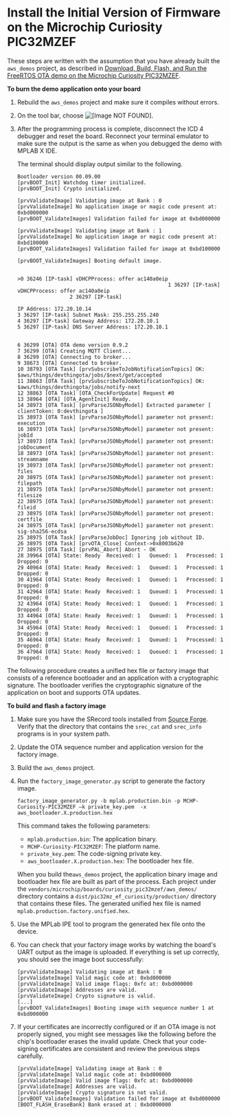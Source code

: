 # Install the Initial Version of Firmware on the Microchip Curiosity PIC32MZEF<a name="burn-initial-firmware-microchip"></a>

These steps are written with the assumption that you have already built the `aws_demos` project, as described in [Download, Build, Flash, and Run the FreeRTOS OTA demo on the Microchip Curiosity PIC32MZEF](download-ota-mchip.md)\.<a name="mch-burn-demo"></a>

**To burn the demo application onto your board**

1. Rebuild the `aws_demos` project and make sure it compiles without errors\.

1. On the tool bar, choose ![\[Image NOT FOUND\]](http://docs.aws.amazon.com/freertos/latest/userguide/images/MakeAndProgram.png)\.

1. After the programming process is complete, disconnect the ICD 4 debugger and reset the board\. Reconnect your terminal emulator to make sure the output is the same as when you debugged the demo with MPLAB X IDE\.

   The terminal should display output similar to the following\.

   ```
   Bootloader version 00.09.00
   [prvBOOT_Init] Watchdog timer initialized.
   [prvBOOT_Init] Crypto initialized.
   
   [prvValidateImage] Validating image at Bank : 0
   [prvValidateImage] No application image or magic code present at: 0xbd000000
   [prvBOOT_ValidateImages] Validation failed for image at 0xbd000000
   
   [prvValidateImage] Validating image at Bank : 1
   [prvValidateImage] No application image or magic code present at: 0xbd100000
   [prvBOOT_ValidateImages] Validation failed for image at 0xbd100000
   
   [prvBOOT_ValidateImages] Booting default image.
   
   
   >0 36246 [IP-task] vDHCPProcess: offer ac140a0eip
                                                    1 36297 [IP-task] vDHCPProcess: offer ac140a0eip
                    2 36297 [IP-task]
   
   IP Address: 172.20.10.14
   3 36297 [IP-task] Subnet Mask: 255.255.255.240
   4 36297 [IP-task] Gateway Address: 172.20.10.1
   5 36297 [IP-task] DNS Server Address: 172.20.10.1
   
   
   6 36299 [OTA] OTA demo version 0.9.2
   7 36299 [OTA] Creating MQTT Client...
   8 36299 [OTA] Connecting to broker...
   9 38673 [OTA] Connected to broker.
   10 38793 [OTA Task] [prvSubscribeToJobNotificationTopics] OK: $aws/things/devthingota/jobs/$next/get/accepted
   11 38863 [OTA Task] [prvSubscribeToJobNotificationTopics] OK: $aws/things/devthingota/jobs/notify-next
   12 38863 [OTA Task] [OTA_CheckForUpdate] Request #0
   13 38964 [OTA] [OTA_AgentInit] Ready.
   14 38973 [OTA Task] [prvParseJSONbyModel] Extracted parameter [ clientToken: 0:devthingota ]
   15 38973 [OTA Task] [prvParseJSONbyModel] parameter not present: execution
   16 38973 [OTA Task] [prvParseJSONbyModel] parameter not present: jobId
   17 38973 [OTA Task] [prvParseJSONbyModel] parameter not present: jobDocument
   18 38973 [OTA Task] [prvParseJSONbyModel] parameter not present: streamname
   19 38973 [OTA Task] [prvParseJSONbyModel] parameter not present: files
   20 38975 [OTA Task] [prvParseJSONbyModel] parameter not present: filepath
   21 38975 [OTA Task] [prvParseJSONbyModel] parameter not present: filesize
   22 38975 [OTA Task] [prvParseJSONbyModel] parameter not present: fileid
   23 38975 [OTA Task] [prvParseJSONbyModel] parameter not present: certfile
   24 38975 [OTA Task] [prvParseJSONbyModel] parameter not present: sig-sha256-ecdsa
   25 38975 [OTA Task] [prvParseJobDoc] Ignoring job without ID.
   26 38975 [OTA Task] [prvOTA_Close] Context->0x8003b620
   27 38975 [OTA Task] [prvPAL_Abort] Abort - OK
   28 39964 [OTA] State: Ready  Received: 1   Queued: 1   Processed: 1   Dropped: 0
   29 40964 [OTA] State: Ready  Received: 1   Queued: 1   Processed: 1   Dropped: 0
   30 41964 [OTA] State: Ready  Received: 1   Queued: 1   Processed: 1   Dropped: 0
   31 42964 [OTA] State: Ready  Received: 1   Queued: 1   Processed: 1   Dropped: 0
   32 43964 [OTA] State: Ready  Received: 1   Queued: 1   Processed: 1   Dropped: 0
   33 44964 [OTA] State: Ready  Received: 1   Queued: 1   Processed: 1   Dropped: 0
   34 45964 [OTA] State: Ready  Received: 1   Queued: 1   Processed: 1   Dropped: 0
   35 46964 [OTA] State: Ready  Received: 1   Queued: 1   Processed: 1   Dropped: 0
   36 47964 [OTA] State: Ready  Received: 1   Queued: 1   Processed: 1   Dropped: 0
   ```

The following procedure creates a unified hex file or factory image that consists of a reference bootloader and an application with a cryptographic signature\. The bootloader verifies the cryptographic signature of the application on boot and supports OTA updates\.

**To build and flash a factory image**

1. Make sure you have the SRecord tools installed from [Source Forge](http://srecord.sourceforge.net/)\. Verify that the directory that contains the `srec_cat` and `srec_info` programs is in your system path\.

1. Update the OTA sequence number and application version for the factory image\.

1. Build the `aws_demos` project\.

1. Run the `factory_image_generator.py` script to generate the factory image\.

   ```
   factory_image_generator.py -b mplab.production.bin -p MCHP-Curiosity-PIC32MZEF –k private_key.pem  -x aws_bootloader.X.production.hex
   ```

   This command takes the following parameters:
   + `mplab.production.bin`: The application binary\.
   + `MCHP-Curiosity-PIC32MZEF`: The platform name\.
   + `private_key.pem`: The code\-signing private key\.
   + `aws_bootloader.X.production.hex`: The bootloader hex file\.

   When you build the`aws_demos` project, the application binary image and bootloader hex file are built as part of the process\. Each project under the `vendors/microchip/boards/curiosity_pic32mzef/aws_demos/` directory contains a `dist/pic32mz_ef_curiosity/production/` directory that contains these files\. The generated unified hex file is named `mplab.production.factory.unified.hex`\.

1. Use the MPLab IPE tool to program the generated hex file onto the device\.

1. You can check that your factory image works by watching the board's UART output as the image is uploaded\. If everything is set up correctly, you should see the image boot successfully:

   ```
   [prvValidateImage] Validating image at Bank : 0
   [prvValidateImage] Valid magic code at: 0xbd000000
   [prvValidateImage] Valid image flags: 0xfc at: 0xbd000000
   [prvValidateImage] Addresses are valid.
   [prvValidateImage] Crypto signature is valid.
   [...]
   [prvBOOT_ValidateImages] Booting image with sequence number 1 at 0xbd000000
   ```

1. If your certificates are incorrectly configured or if an OTA image is not properly signed, you might see messages like the following before the chip's bootloader erases the invalid update\. Check that your code\-signing certificates are consistent and review the previous steps carefully\.

   ```
   [prvValidateImage] Validating image at Bank : 0
   [prvValidateImage] Valid magic code at: 0xbd000000
   [prvValidateImage] Valid image flags: 0xfc at: 0xbd000000
   [prvValidateImage] Addresses are valid.
   [prvValidateImage] Crypto signature is not valid.
   [prvBOOT_ValidateImages] Validation failed for image at 0xbd000000
   [BOOT_FLASH_EraseBank] Bank erased at : 0xbd000000
   ```